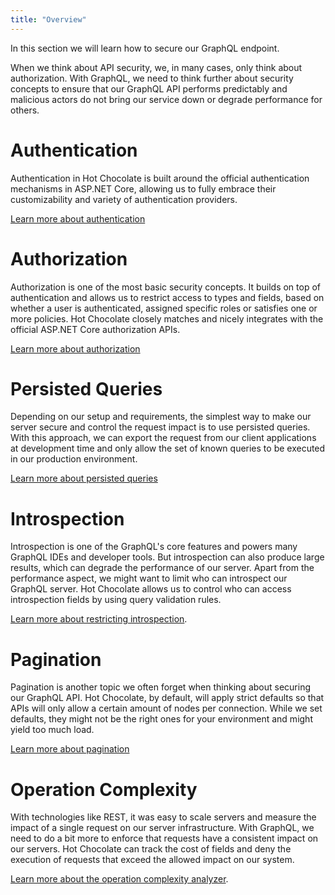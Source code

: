 ```yaml
---
title: "Overview"
---
```


In this section we will learn how to secure our GraphQL endpoint.

When we think about API security, we, in many cases, only think about authorization. With GraphQL, we need to think further about security concepts to ensure that our GraphQL API performs predictably and malicious actors do not bring our service down or degrade performance for others.

# Authentication

Authentication in Hot Chocolate is built around the official authentication mechanisms in ASP.NET Core, allowing us to fully embrace their customizability and variety of authentication providers.

[Learn more about authentication](/docs/hotchocolate/security/authentication)

# Authorization

Authorization is one of the most basic security concepts. It builds on top of authentication and allows us to restrict access to types and fields, based on whether a user is authenticated, assigned specific roles or satisfies one or more policies. Hot Chocolate closely matches and nicely integrates with the official ASP.NET Core authorization APIs.

[Learn more about authorization](/docs/hotchocolate/security/authorization)

# Persisted Queries

Depending on our setup and requirements, the simplest way to make our server secure and control the request impact is to use persisted queries. With this approach, we can export the request from our client applications at development time and only allow the set of known queries to be executed in our production environment.

[Learn more about persisted queries](/docs/hotchocolate/performance/persisted-queries)

# Introspection

Introspection is one of the GraphQL's core features and powers many GraphQL IDEs and developer tools. But introspection can also produce large results, which can degrade the performance of our server. Apart from the performance aspect, we might want to limit who can introspect our GraphQL server. Hot Chocolate allows us to control who can access introspection fields by using query validation rules.

[Learn more about restricting introspection](/docs/hotchocolate/server/introspection#disabling-introspection).

# Pagination

Pagination is another topic we often forget when thinking about securing our GraphQL API. Hot Chocolate, by default, will apply strict defaults so that APIs will only allow a certain amount of nodes per connection. While we set defaults, they might not be the right ones for your environment and might yield too much load.

[Learn more about pagination](/docs/hotchocolate/fetching-data/pagination)

<!-- # Execution Timeout

By default, Hot Chocolate has an internal execution timeout of 30 seconds. This is to ensure that requests do not occupy server resources for an extended amount of time. Make sure that the execution options are correctly covering your use case.-->

<!-- # Query Depth

With GraphQL, we give the consumer of our API the ability to drill into our data graph arbitrarily. The user can pick and choose what data he or she needs. This is one of the powerful concepts with GraphQL. It also is one of its vulnerabilities. We need to control how deep a user can drill into our data graph to ensure that requests perform consistently.

[Learn more about query depth validation rules](/docs/hotchocolate/security/query-depth). -->

# Operation Complexity

With technologies like REST, it was easy to scale servers and measure the impact of a single request on our server infrastructure. With GraphQL, we need to do a bit more to enforce that requests have a consistent impact on our servers. Hot Chocolate can track the cost of fields and deny the execution of requests that exceed the allowed impact on our system.

[Learn more about the operation complexity analyzer](/docs/hotchocolate/security/operation-complexity).
